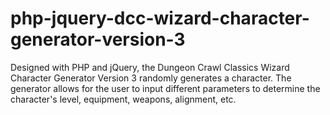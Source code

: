 # php-jquery-dcc-wizard-character-generator-version-3
Designed with PHP and jQuery, the Dungeon Crawl Classics Wizard Character Generator Version 3 randomly generates a character. The generator allows for the user to input different parameters to determine the character's level, equipment, weapons, alignment, etc.
